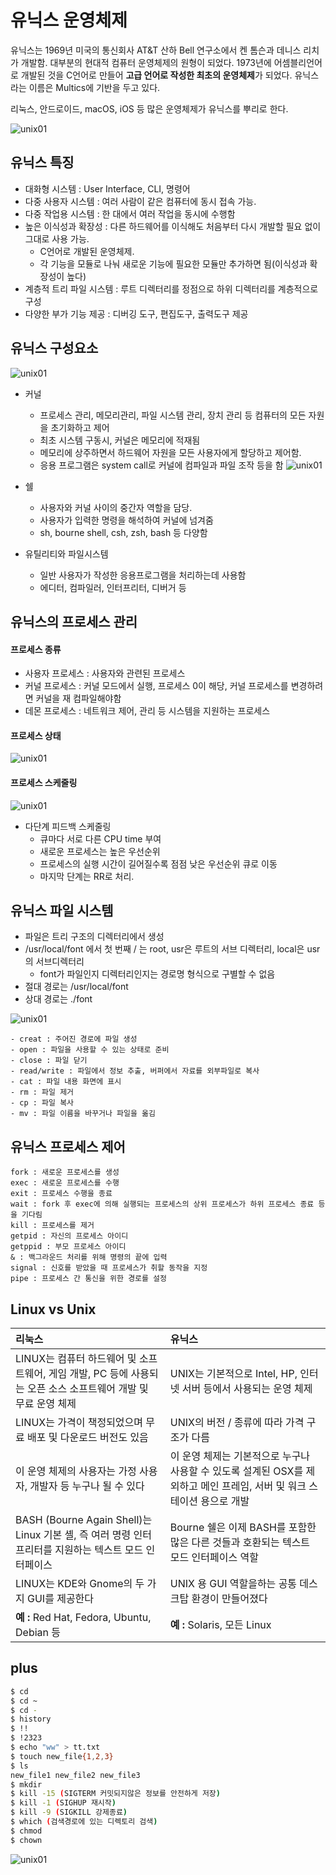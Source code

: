 # 유닉스 운영체제

유닉스는 1969년 미국의 통신회사 AT&T 산하 Bell 연구소에서 켄 톰슨과 데니스 리치가 개발함. 대부분의 현대적 컴퓨터 운영체제의 원형이 되었다. 1973년에 어셈블리언어로 개발된 것을 C언어로 만들어 **고급 언어로 작성한 최초의 운영체제**가 되었다. 유닉스라는 이름은 Multics에 기반을 두고 있다.

리눅스, 안드로이드, macOS, iOS 등 많은 운영체제가 유닉스를 뿌리로 한다.

![unix01](./img/unix01.png)



## 유닉스 특징

- 대화형 시스템 : User Interface, CLI, 명령어
- 다중 사용자 시스템 : 여러 사람이 같은 컴퓨터에 동시 접속 가능. 
- 다중 작업용 시스템 : 한 대에서 여러 작업을 동시에 수행함
- 높은 이식성과 확장성 : 다른 하드웨어를 이식해도 처음부터 다시 개발할 필요 없이 그대로 사용 가능. 
  - C언어로 개발된 운영체제. 
  - 각 기능을 모듈로 나눠 새로운 기능에 필요한 모듈만 추가하면 됨(이식성과 확장성이 높다)
- 계층적 트리 파일 시스템 : 루트 디렉터리를 정점으로 하위 디렉터리를 계층적으로 구성
- 다양한 부가 기능 제공 : 디버깅 도구, 편집도구, 출력도구 제공



## 유닉스 구성요소

![unix01](./img/unix02.png)

- 커널

  - 프로세스 관리, 메모리관리, 파일 시스템 관리, 장치 관리 등 컴퓨터의 모든 자원을 초기화하고 제어
  - 최초 시스템 구동시, 커널은 메모리에 적재됨
  - 메모리에 상주하면서 하드웨어 자원을 모든 사용자에게 할당하고 제어함.
  - 응용 프로그램은 system call로 커널에 컴파일과 파일 조작 등을 함
    ![unix01](./img/unix03.png)

- 쉘

  - 사용자와 커널 사이의 중간자 역할을 담당.
  - 사용자가 입력한 명령을 해석하여 커널에 넘겨줌
  - sh, bourne shell, csh, zsh, bash 등 다양함

- 유틸리티와 파일시스템

  - 일반 사용자가 작성한 응용프로그램을 처리하는데 사용함
  - 에디터, 컴파일러, 인터프리터, 디버거 등

  

## 유닉스의 프로세스 관리

#### 프로세스 종류

- 사용자 프로세스 : 사용자와 관련된 프로세스
- 커널 프로세스 : 커널 모드에서 실행, 프로세스 0이 해당, 커널 프로세스를 변경하려면 커널을 재 컴파일해야함
- 데몬 프로세스 : 네트워크 제어, 관리 등 시스템을 지원하는 프로세스

#### 프로세스 상태

![unix01](./img/unix04.png)

#### 프로세스 스케줄링

![unix01](./img/unix05.jpg)

- 다단계 피드백 스케줄링
  - 큐마다 서로 다른 CPU time 부여
  - 새로운 프로세스는 높은 우선순위
  - 프로세스의 실행 시간이 길어질수록 점점 낮은 우선순위 큐로 이동
  - 마지막 단계는 RR로 처리.



## 유닉스 파일 시스템

- 파일은 트리 구조의 디렉터리에서 생성
- /usr/local/font 에서 첫 번째 / 는 root, usr은 루트의 서브 디렉터리, local은 usr의 서브디렉터리
  - font가 파일인지 디렉터리인지는 경로명 형식으로 구별할 수 없음
- 절대 경로는 /usr/local/font
- 상대 경로는 ./font 

![unix01](./img/unix06.png)

```
- creat : 주어진 경로에 파일 생성
- open : 파일을 사용할 수 있는 상태로 준비
- close : 파일 닫기
- read/write : 파일에서 정보 추출, 버퍼에서 자료를 외부파일로 복사
- cat : 파일 내용 화면에 표시
- rm : 파일 제거
- cp : 파일 복사
- mv : 파일 이름을 바꾸거나 파일을 옮김
```



## 유닉스 프로세스 제어

```
fork : 새로운 프로세스를 생성
exec : 새로운 프로세스를 수행
exit : 프로세스 수행을 종료
wait : fork 후 exec에 의해 실행되는 프로세스의 상위 프로세스가 하위 프로세스 종료 등을 기다림
kill : 프로세스를 제거
getpid : 자신의 프로세스 아이디
getppid : 부모 프로세스 아이디
& : 백그라운드 처리를 위해 명령의 끝에 입력
signal : 신호를 받았을 때 프로세스가 취할 동작을 지정
pipe : 프로세스 간 통신을 위한 경로를 설정
```



## Linux vs Unix

| 리눅스                                                       | 유닉스                                                       |
| :----------------------------------------------------------- | :----------------------------------------------------------- |
| LINUX는 컴퓨터 하드웨어 및 소프트웨어, 게임 개발, PC 등에 사용되는 오픈 소스 소프트웨어 개발 및 무료 운영 체제 | UNIX는 기본적으로 Intel, HP, 인터넷 서버 등에서 사용되는 운영 체제 |
| LINUX는 가격이 책정되었으며 무료 배포 및 다운로드 버전도 있음 | UNIX의 버전 / 종류에 따라 가격 구조가 다름                   |
| 이 운영 체제의 사용자는 가정 사용자, 개발자 등 누구나 될 수 있다 | 이 운영 체제는 기본적으로 누구나 사용할 수 있도록 설계된 OSX를 제외하고 메인 프레임, 서버 및 워크 스테이션 용으로 개발 |
| BASH (Bourne Again Shell)는 Linux 기본 셸, 즉 여러 명령 인터프리터를 지원하는 텍스트 모드 인터페이스 | Bourne 쉘은 이제 BASH를 포함한 많은 다른 것들과 호환되는 텍스트 모드 인터페이스 역할 |
| LINUX는 KDE와 Gnome의 두 가지 GUI를 제공한다                 | UNIX 용 GUI 역할을하는 공통 데스크탑 환경이 만들어졌다       |
| **예 :** Red Hat, Fedora, Ubuntu, Debian 등                  | **예 :** Solaris, 모든 Linux                                 |



## plus

```bash
$ cd
$ cd ~
$ cd -
$ history
$ !!
$ !2323
$ echo "ww" > tt.txt
$ touch new_file{1,2,3}
$ ls
new_file1 new_file2 new_file3
$ mkdir
$ kill -15 (SIGTERM 커밋되지않은 정보를 안전하게 저장)
$ kill -1 (SIGHUP 재시작)
$ kill -9 (SIGKILL 강제종료)
$ which (검색경로에 있는 디렉토리 검색)
$ chmod
$ chown
```

![unix01](./img/unix07.png)